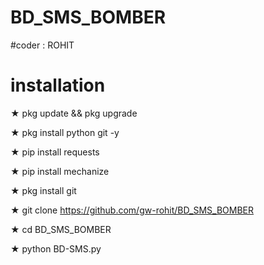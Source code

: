 
# BD_SMS_BOMBER

#coder : ROHIT

# installation 

★ pkg update && pkg upgrade 

★ pkg install python git -y

★ pip install requests

★ pip install mechanize

★ pkg install git 

★ git clone https://github.com/gw-rohit/BD_SMS_BOMBER

★ cd BD_SMS_BOMBER

★ python BD-SMS.py
